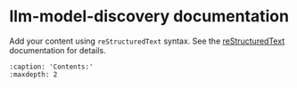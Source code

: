 # llm-model-discovery documentation

Add your content using `reStructuredText` syntax. See the
[reStructuredText](https://www.sphinx-doc.org/en/master/usage/restructuredtext/index.html)
documentation for details.

```{toctree}
:caption: 'Contents:'
:maxdepth: 2
```
